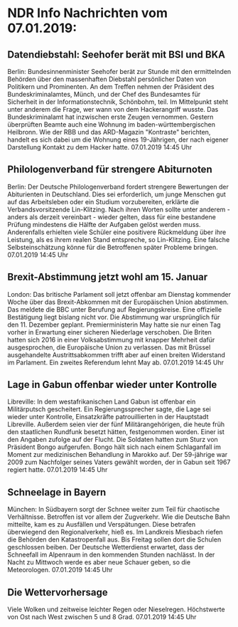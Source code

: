 # NDR Info Nachrichten vom 07.01.2019:


## Datendiebstahl: Seehofer berät mit BSI und BKA
Berlin: Bundesinnenminister Seehofer berät zur Stunde mit den ermittelnden Behörden über den massenhaften Diebstahl persönlicher Daten von Politikern und Prominenten. An dem Treffen nehmen der Präsident des Bundeskriminalamtes, Münch, und der Chef des Bundesamtes für Sicherheit in der Informationstechnik, Schönbohm, teil. Im Mittelpunkt steht unter anderem die Frage, wer wann von dem Hackerangriff wusste. Das Bundeskriminalamt hat inzwischen erste Zeugen vernommen. Gestern überprüften Beamte auch eine Wohnung im baden-württembergischen Heilbronn. Wie der RBB und das ARD-Magazin "Kontraste" berichten, handelt es sich dabei um die Wohnung eines 19-Jährigen, der nach eigener Darstellung Kontakt zu dem Hacker hatte. 07.01.2019 14:45 Uhr 

## Philologenverband für strengere Abiturnoten
Berlin: Der Deutsche Philologenverband fordert strengere Bewertungen der Abiturienten in Deutschland. Dies sei erforderlich, um junge Menschen gut auf das Arbeitsleben oder ein Studium vorzubereiten, erklärte die Verbandsvorsitzende Lin-Klitzing. Nach ihren Worten sollte unter anderem - anders als derzeit vereinbart - wieder gelten, dass für eine bestandene Prüfung mindestens die Hälfte der Aufgaben gelöst werden muss. Anderenfalls erhielten viele Schüler eine positivere Rückmeldung über ihre Leistung, als es ihrem realen Stand entspreche, so Lin-Klitzing. Eine  falsche Selbsteinschätzung könne für die Betroffenen später Probleme bringen. 07.01.2019 14:45 Uhr 

## Brexit-Abstimmung jetzt wohl am 15. Januar
London: 	Das britische Parlament soll jetzt offenbar am Dienstag kommender Woche über das Brexit-Abkommen mit der Europäischen Union abstimmen. Das meldete die BBC unter Berufung auf Regierungskreise. Eine offizielle Bestätigung liegt bislang nicht vor. Die Abstimmung war ursprünglich für den 11. Dezember geplant. Premierministerin May hatte sie nur einen Tag vorher in Erwartung einer sicheren Niederlage verschoben. Die Briten hatten sich 2016 in einer Volksabstimmung mit knapper Mehrheit dafür ausgesprochen, die Europäische Union zu verlassen. Das mit  Brüssel ausgehandelte Austrittsabkommen trifft aber auf einen breiten Widerstand im Parlament. Ein zweites Referendum lehnt May ab. 07.01.2019 14:45 Uhr 

## Lage in Gabun offenbar wieder unter Kontrolle
Libreville: In dem westafrikanischen Land Gabun ist offenbar ein Militärputsch gescheitert. Ein Regierungssprecher sagte, die Lage sei wieder unter Kontrolle, Einsatzkräfte patrouillierten in der Hauptstadt Libreville. Außerdem seien vier der fünf Militärangehörigen, die heute früh den staatlichen Rundfunk besetzt hätten, festgenommen worden. Einer ist den Angaben zufolge auf der Flucht. Die Soldaten hatten zum Sturz von Präsident Bongo aufgerufen. Bongo hält sich nach einem Schlaganfall im Moment zur medizinischen Behandlung in Marokko auf. Der 59-jährige war 2009 zum Nachfolger seines Vaters gewählt worden, der in Gabun seit 1967 regiert hatte. 07.01.2019 14:45 Uhr 

## Schneelage in Bayern
München: In Südbayern sorgt der Schnee weiter zum Teil für chaotische Verhältnisse. Betroffen ist vor allem der Zugverkehr. Wie die Deutsche Bahn mitteilte, kam es zu Ausfällen und Verspätungen. Diese betrafen überwiegend den Regionalverkehr, hieß es. Im Landkreis Miesbach riefen die Behörden den Katastropenfall aus. Bis Freitag sollen dort die Schulen geschlossen beiben. Der Deutsche Wetterdienst erwartet, dass der Schneefall im Alpenraum in den kommenden Stunden nachlässt. In der Nacht zu Mittwoch werde es aber neue Schauer geben, so die Meteorologen. 07.01.2019 14:45 Uhr 

## Die Wettervorhersage
Viele Wolken und zeitweise leichter Regen oder Nieselregen. Höchstwerte von Ost nach West zwischen 5 und 8 Grad. 07.01.2019 14:45 Uhr 
